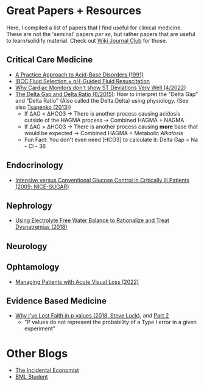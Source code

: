 # Great Papers + Resources

Here, I compiled a list of papers that I find useful for clinical medicine. These are not the 'seminal' papers *per se*, but rather papers that are useful to learn/solidify material. Check out [Wiki Journal Club](https://www.wikijournalclub.org/wiki/Main_Page) for those. 

## Critical Care Medicine

- [A Practice Approach to Acid-Base Disorders (1991)](pdfs/papers/A%20Practical%20Approach%20to%20Acid-Base%20Disorders.pdf)
- [IBCC Fluid Selection + pH-Guided Fluid Resuscitation](https://emcrit.org/ibcc/fluid/)
- [Why Cardiac Monitors don't show ST Deviations Very Well (4/2022)](https://hqmeded-ecg.blogspot.com/2022/04/what-do-you-think-when-you-see-st.html?m=1)
- [The Delta Gap and Delta Ratio (6/2015)](https://derangedphysiology.com/main/cicm-primary-exam/required-reading/acid-base-physiology/Chapter%20705/delta-gap-and-delta-ratio): How to interpret the "Delta Gap" and "Delta Ratio" (Also called the Delta:Delta) using physiology. (See also [Tsapenko (2013)](https://www.ncbi.nlm.nih.gov/pmc/articles/PMC3562975/))
	- If ΔAG < ΔHCO3 → There is another process causing acidosis outside of the HAGMA process → Combined HAGMA + NAGMA
	- If ΔAG > ΔHCO3 → There is another process causing **more** base that would be expected → Combined HAGMA + Metabolic *Alkalosis*
	- Fun Fact: You don't even need [HCO3] to calculate it: Delta Gap = Na - Cl - 36

## Endocrinology

- [Intensive versus Conventional Glucose Control in Critically Ill Patients (2009; NICE-SUGAR)](pdfs/papers/Intensive%20versus%20Conventional%20Glucose%20Control%20in%20Critically%20Ill%20Patients.pdf)

## Nephrology

- [Using Electrolyte Free Water Balance to Rationalize and Treat Dysnatremias (2018)](pdfs/papers/Using%20Electrolyte%20Free%20Water%20Balance%20to%20Rationalize%20and%20Treat%20Dysnatremias.pdf)

## Neurology

## Ophtamology

- [Managing Patients with Acute Visual Loss (2022)](pdfs/papers/Managing%20Patients%20with%20Acute%20Visual%20Loss.pdf)


## Evidence Based Medicine

- [Why I've Lost Faith in p values (2018, Steve Luck)](https://lucklab.ucdavis.edu/blog/2018/4/19/why-i-lost-faith-in-p-values), and [Part 2](https://lucklab.ucdavis.edu/blog/2018/4/28/why-ive-lost-faith-in-p-values-part-2)
	- "P values do not represent the probability of a Type I error in a given experiment"
	

# Other Blogs

- [The Incidental Economist](https://theincidentaleconomist.com/wordpress/)
- [BML Student](https://www.bmj.com/student)